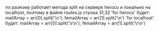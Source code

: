 по разному работает метода split на сервере herocu и локально на localhost, поэтому в файле routes.js строка 31,32
 'for herocu' будет:
mailArray = arr[0].split('\n');
femailArray = arr[1].split('\n')
 'for localhost' будет:
mailArray = arr[0].split('\r\n');
femailArray = arr[1].split('\r\n')
